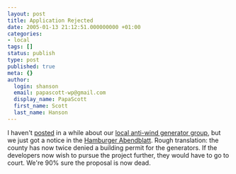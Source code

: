 ```yaml
---
layout: post
title: Application Rejected
date: 2005-01-13 21:12:51.000000000 +01:00
categories:
- local
tags: []
status: publish
type: post
published: true
meta: {}
author:
  login: shanson
  email: papascott-wp@gmail.com
  display_name: PapaScott
  first_name: Scott
  last_name: Hanson
---
```

<p>I haven't <a href="/archives/2004/01/24/windmill-poster/">posted</a> in a while about our <a href="http://www.luellauergegenwind.de/">local anti-wind generator group</a>, but we just got a notice in the <a href="http://www.abendblatt.de/daten/2005/01/13/386274.html">Hamburger Abendblatt</a>. Rough translation: the county has now twice denied a building permit for the generators. If the developers now wish to pursue the project further, they would have to go to court. We're 90% sure the proposal is now dead.</p>
